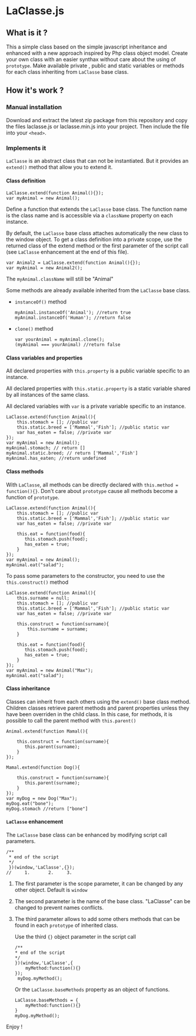# LaClasse.js


## What is it ?

This a simple class based on the simple javascript inheritance and enhanced with a new approach inspired by Php class object model.
Create your own class with an easier synthax without care about the using of ```prototype```.
Make available private , public and static variables or methods for each class inheriting from ```LaClasse``` base class.


## How it's work ?

### Manual installation

Download and extract the latest zip package from this repository and copy the files laclasse.js or laclasse.min.js into your project. Then include the file into your ```<head>```. 

### Implements it

```LaClasse``` is an abstract class that can not be instantiated. But it provides an ```extend()``` method that allow you to extend it.

#### Class definition

```
LaClasse.extend(function Animal(){});
var myAnimal = new Animal();
```

Define a function that extends the ```LaClasse``` base class. The function name is the class name and is accessible via a ```className``` property on each instance.

By default, the ```LaClasse``` base class attaches automatically the new class to the window object. To get a class definition into a private scope, use the returned class of the extend method or the first parameter of the script call (see ```LaClasse``` enhancement at the end of this file).

```
var Animal2 = LaClasse.extend(function Animal(){});
var myAnimal = new Animal2();
```
The ```myAnimal.className``` will still be "Animal"

Some methods are already available inherited from the ```LaClasse``` base class.

- ```instanceOf()``` method
    ```
    myAnimal.instanceOf('Animal'); //return true
    myAnimal.instanceOf('Human'); //return false
    ```

- ```clone()``` method
    ```
    var yourAnimal = myAnimal.clone();
    (myAnimal === yourAnimal) //return false
    ```


#### Class variables and properties

All declared properties with ```this.property``` is a public variable specific to an instance.

All declared properties with ```this.static.property``` is a static variable shared by all instances of the same class.

All declared variables with ```var``` is a private variable specific to an instance.

```
LaClasse.extend(function Animal(){
    this.stomach = []; //public var
    this.static.breed = ['Mammal','Fish']; //public static var
    var has_eaten = false; //private var
});
var myAnimal = new Animal();
myAnimal.stomach; // return []
myAnimal.static.breed; // return ['Mammal','Fish']
myAnimal.has_eaten; //return undefined
```

#### Class methods

With ```LaClasse```, all methods can be directly declared with ```this.method = function(){}```. Don't care about ```prototype``` cause all methods become a function of ```prototype```.

```
LaClasse.extend(function Animal(){
    this.stomach = []; //public var
    this.static.breed = ['Mammal','Fish']; //public static var
    var has_eaten = false; //private var
    
    this.eat = function(food){
       this.stomach.push(food);
       has_eaten = true;
    }
});
var myAnimal = new Animal();
myAnimal.eat("salad");
```

To pass some parameters to the constructor, you need to use the ```this.construct()``` method

```
LaClasse.extend(function Animal(){
    this.surname = null;
    this.stomach = []; //public var
    this.static.breed = ['Mammal','Fish']; //public static var
    var has_eaten = false; //private var
    
    this.construct = function(surname){
        this.surname = surname;
    }
    
    this.eat = function(food){
       this.stomach.push(food);
       has_eaten = true;
    }
});
var myAnimal = new Animal("Max");
myAnimal.eat("salad");
```

#### Class inheritance

Classes can inherit from each others using the ```extend()``` base class method.
Children classes retrieve parent methods and parent properties unless they have been overriden in the child class. In this case, for methods, it is possible to call the parent method with ```this.parent()```

```
Animal.extend(function Mamal(){
    
    this.construct = function(surname){
       this.parent(surname);
    }
});

Mamal.extend(function Dog(){
    
    this.construct = function(surname){
       this.parent(surname);
    }
});
var myDog = new Dog("Max");
myDog.eat("bone");
myDog.stomach //return ["bone"]
```

#### ```LaClasse``` enhancement

The ```LaClasse``` base class can be enhanced by modifying script call parameters.
```
/**
 * end of the script
 */
 })(window,'LaClasse',{});
//     1.       2.     3.
``` 

1. The first parameter is the scope parameter, it can be changed by any other object. Default is ```window```
2. The second parameter is the name of the base class. "LaClasse" can be changed to prevent names conflicts.
3. The third parameter allows to add some others methods that can be found in each ```prototype``` of inherited class.

    Use the third ```{}``` object parameter in the script call
  
    ```
    /**
    * end of the script
    */
    })(window,'LaClasse',{
        myMethod:function(){}
    });
     myDog.myMethod();
    ``` 
   
    Or the ```LaClasse.baseMethods``` property as an object of functions.
    ```
    LaClasse.baseMethods = {
        myMethod:function(){}
    }
    myDog.myMethod();
   ```

Enjoy ! 




